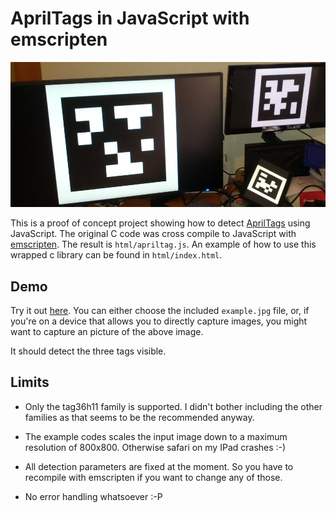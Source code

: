 # AprilTags in JavaScript with emscripten

![Some AprilTags](example.jpg)

This is a proof of concept project showing how to detect
[AprilTags](https://april.eecs.umich.edu/software/apriltag.html)
using JavaScript. The original C code was cross compile to
JavaScript with [emscripten](http://emscripten.org). The
result is `html/apriltag.js`. An example of how to use this
wrapped c library can be found in `html/index.html`.

## Demo

Try it out [here](https://rawgit.com/dividuum/apriltags-emscripten/master/html/index.html).
You can either choose the included `example.jpg` file, or, if you're
on a device that allows you to directly capture images, you might
want to capture an picture of the above image.

It should detect the three tags visible.

## Limits

* Only the tag36h11 family is supported. I didn't bother including
the other families as that seems to be the recommended anyway.

* The example codes scales the input image down to a
maximum resolution of 800x800. Otherwise safari on my IPad crashes :-)

* All detection parameters are fixed at the moment. So you have to
recompile with emscripten if you want to change any of those.

* No error handling whatsoever :-P
